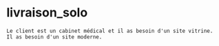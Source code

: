 # livraison_solo




    Le client est un cabinet médical et il as besoin d'un site vitrine.
    Il as besoin d'un site moderne.




